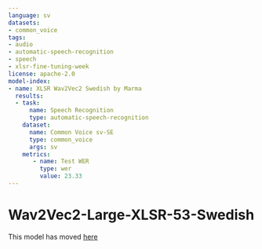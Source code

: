 ```yaml
---
language: sv
datasets:
- common_voice
tags:
- audio
- automatic-speech-recognition
- speech
- xlsr-fine-tuning-week
license: apache-2.0
model-index:
- name: XLSR Wav2Vec2 Swedish by Marma
  results:
  - task: 
      name: Speech Recognition
      type: automatic-speech-recognition
    dataset:
      name: Common Voice sv-SE
      type: common_voice
      args: sv  
    metrics:
       - name: Test WER
         type: wer
         value: 23.33
---
```


# Wav2Vec2-Large-XLSR-53-Swedish

This model has moved [here](https://huggingface.co/KBLab/wav2vec2-large-xlsr-53-swedish)